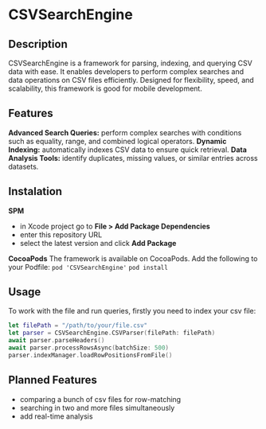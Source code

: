 # CSVSearchEngine
## Description
CSVSearchEngine is a framework for parsing, indexing, and querying CSV data with ease. 
It enables developers to perform complex searches and data operations on CSV files efficiently. 
Designed for flexibility, speed, and scalability, this framework is good for mobile development.

## Features
**Advanced Search Queries:** perform complex searches with conditions such as equality, range, and combined logical operators.
**Dynamic Indexing:** automatically indexes CSV data to ensure quick retrieval.
**Data Analysis Tools:** identify duplicates, missing values, or similar entries across datasets.

## Instalation
**SPM**
- in Xcode project go to **File > Add Package Dependencies**
- enter this repository URL
- select the latest version and click **Add Package**

**CocoaPods**
The framework is available on CocoaPods. Add the following to your Podfile:
`pod 'CSVSearchEngine'`
`pod install`

## Usage
To work with the file and run queries, firstly you need to index your csv file:
```swift
let filePath = "/path/to/your/file.csv"
let parser = CSVSearchEngine.CSVParser(filePath: filePath)
await parser.parseHeaders()
await parser.processRowsAsync(batchSize: 500)
parser.indexManager.loadRowPositionsFromFile()
```

## Planned Features
- comparing a bunch of csv files for row-matching
- searching in two and more files simultaneously
- add real-time analysis 
  
